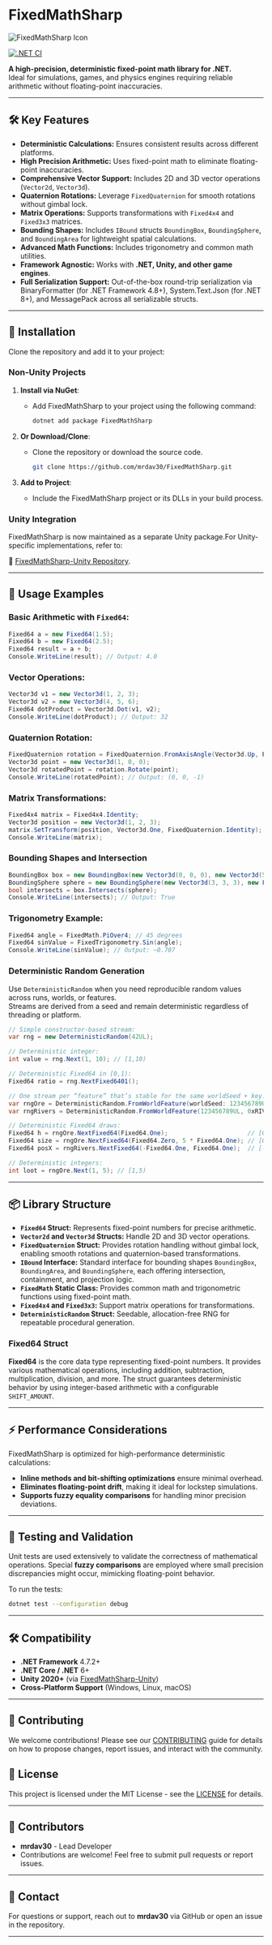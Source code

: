FixedMathSharp
==============

![FixedMathSharp Icon](https://raw.githubusercontent.com/mrdav30/fixedmathsharp/main/icon.png)

[![.NET CI](https://github.com/mrdav30/FixedMathSharp/actions/workflows/dotnet.yml/badge.svg)](https://github.com/mrdav30/FixedMathSharp/actions/workflows/dotnet.yml)

**A high-precision, deterministic fixed-point math library for .NET.**  
Ideal for simulations, games, and physics engines requiring reliable arithmetic without floating-point inaccuracies.

---

## 🛠️ Key Features

- **Deterministic Calculations:** Ensures consistent results across different platforms. 
- **High Precision Arithmetic:** Uses fixed-point math to eliminate floating-point inaccuracies.
- **Comprehensive Vector Support:** Includes 2D and 3D vector operations (`Vector2d`, `Vector3d`).
- **Quaternion Rotations:** Leverage `FixedQuaternion` for smooth rotations without gimbal lock.
- **Matrix Operations:** Supports transformations with `Fixed4x4` and `Fixed3x3` matrices.
- **Bounding Shapes:** Includes `IBound` structs `BoundingBox`, `BoundingSphere`, and `BoundingArea` for lightweight spatial calculations.
- **Advanced Math Functions:** Includes trigonometry and common math utilities.
- **Framework Agnostic:** Works with **.NET, Unity, and other game engines**.
- **Full Serialization Support:** Out-of-the-box round-trip serialization via BinaryFormatter (for .NET Framework 4.8+), System.Text.Json (for .NET 8+), and MessagePack across all serializable structs.

---

## 🚀 Installation


Clone the repository and add it to your project:

### Non-Unity Projects

1. **Install via NuGet**:
   - Add FixedMathSharp to your project using the following command:
   
     ```bash
     dotnet add package FixedMathSharp
     ```

2. **Or Download/Clone**:
   - Clone the repository or download the source code.
   
     ```bash
     git clone https://github.com/mrdav30/FixedMathSharp.git
     ```

3. **Add to Project**:

   - Include the FixedMathSharp project or its DLLs in your build process.

### Unity Integration

FixedMathSharp is now maintained as a separate Unity package.For Unity-specific implementations, refer to:

🔗 [FixedMathSharp-Unity Repository](https://github.com/mrdav30/FixedMathSharp-Unity).

---

## 📖 Usage Examples

### Basic Arithmetic with `Fixed64`:
```csharp
Fixed64 a = new Fixed64(1.5);
Fixed64 b = new Fixed64(2.5);
Fixed64 result = a + b;
Console.WriteLine(result); // Output: 4.0
```

### Vector Operations:
```csharp
Vector3d v1 = new Vector3d(1, 2, 3);
Vector3d v2 = new Vector3d(4, 5, 6);
Fixed64 dotProduct = Vector3d.Dot(v1, v2);
Console.WriteLine(dotProduct); // Output: 32
```

### Quaternion Rotation:
```csharp
FixedQuaternion rotation = FixedQuaternion.FromAxisAngle(Vector3d.Up, FixedMath.PiOver2); // 90 degrees around Y-axis
Vector3d point = new Vector3d(1, 0, 0);
Vector3d rotatedPoint = rotation.Rotate(point);
Console.WriteLine(rotatedPoint); // Output: (0, 0, -1)
```

### Matrix Transformations:
```csharp
Fixed4x4 matrix = Fixed4x4.Identity;
Vector3d position = new Vector3d(1, 2, 3);
matrix.SetTransform(position, Vector3d.One, FixedQuaternion.Identity);
Console.WriteLine(matrix);
```

### Bounding Shapes and Intersection
```csharp
BoundingBox box = new BoundingBox(new Vector3d(0, 0, 0), new Vector3d(5, 5, 5));
BoundingSphere sphere = new BoundingSphere(new Vector3d(3, 3, 3), new Fixed64(1));
bool intersects = box.Intersects(sphere);
Console.WriteLine(intersects); // Output: True
```

### Trigonometry Example:
```csharp
Fixed64 angle = FixedMath.PiOver4; // 45 degrees
Fixed64 sinValue = FixedTrigonometry.Sin(angle);
Console.WriteLine(sinValue); // Output: ~0.707
```

### Deterministic Random Generation

Use `DeterministicRandom` when you need reproducible random values across runs, worlds, or features.  
Streams are derived from a seed and remain deterministic regardless of threading or platform.

```csharp
// Simple constructor-based stream:
var rng = new DeterministicRandom(42UL);

// Deterministic integer:
int value = rng.Next(1, 10); // [1,10)

// Deterministic Fixed64 in [0,1):
Fixed64 ratio = rng.NextFixed6401();

// One stream per “feature” that’s stable for the same worldSeed + key:
var rngOre = DeterministicRandom.FromWorldFeature(worldSeed: 123456789UL, featureKey: 0xORE);
var rngRivers = DeterministicRandom.FromWorldFeature(123456789UL, 0xRIV, index: 0);

// Deterministic Fixed64 draws:
Fixed64 h = rngOre.NextFixed64(Fixed64.One);                      // [0, 1)
Fixed64 size = rngOre.NextFixed64(Fixed64.Zero, 5 * Fixed64.One); // [0, 5)
Fixed64 posX = rngRivers.NextFixed64(-Fixed64.One, Fixed64.One);  // [-1, 1)

// Deterministic integers:
int loot = rngOre.Next(1, 5); // [1,5)
```

---

## 📦 Library Structure

- **`Fixed64` Struct:** Represents fixed-point numbers for precise arithmetic.
- **`Vector2d` and `Vector3d` Structs:** Handle 2D and 3D vector operations.
- **`FixedQuaternion` Struct:** Provides rotation handling without gimbal lock, enabling smooth rotations and quaternion-based transformations.
- **`IBound` Interface:** Standard interface for bounding shapes `BoundingBox`, `BoundingArea`, and `BoundingSphere`, each offering intersection, containment, and projection logic.
- **`FixedMath` Static Class:** Provides common math and trigonometric functions using fixed-point math.
- **`Fixed4x4` and `Fixed3x3`:** Support matrix operations for transformations.
- **`DeterministicRandom` Struct:** Seedable, allocation-free RNG for repeatable procedural generation.  

### Fixed64 Struct

**Fixed64** is the core data type representing fixed-point numbers. It provides various mathematical operations, including addition, subtraction, multiplication, division, and more. 
The struct guarantees deterministic behavior by using integer-based arithmetic with a configurable `SHIFT_AMOUNT`.

---

## ⚡ Performance Considerations

FixedMathSharp is optimized for high-performance deterministic calculations:
- **Inline methods and bit-shifting optimizations** ensure minimal overhead.
- **Eliminates floating-point drift**, making it ideal for lockstep simulations.
- **Supports fuzzy equality comparisons** for handling minor precision deviations.

---

## 🧪 Testing and Validation

Unit tests are used extensively to validate the correctness of mathematical operations. 
Special **fuzzy comparisons** are employed where small precision discrepancies might occur, mimicking floating-point behavior.

To run the tests:
```bash
dotnet test --configuration debug
```

---

## 🛠️ Compatibility

- **.NET Framework** 4.7.2+
- **.NET Core / .NET** 6+
- **Unity 2020+** (via [FixedMathSharp-Unity](https://github.com/mrdav30/FixedMathSharp-Unity))
- **Cross-Platform Support** (Windows, Linux, macOS)

---

## 🤝 Contributing

We welcome contributions! Please see our [CONTRIBUTING](https://github.com/mrdav30/FixedMathSharp/blob/main/CONTRIBUTING.md) guide for details on how to propose changes, report issues, and interact with the community.

## 📄 License

This project is licensed under the MIT License - see the [LICENSE](https://github.com/mrdav30/FixedMathSharp/blob/main/LICENSE.md) for details.

---

## 👥 Contributors

- **mrdav30** - Lead Developer
- Contributions are welcome! Feel free to submit pull requests or report issues.

---

## 📧 Contact

For questions or support, reach out to **mrdav30** via GitHub or open an issue in the repository.

---
